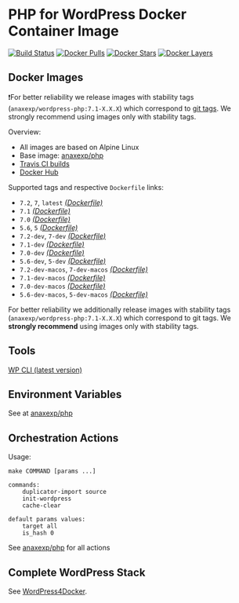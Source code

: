 # PHP for WordPress Docker Container Image

[![Build Status](https://travis-ci.org/anaxexp/wordpress-php.svg?branch=master)](https://travis-ci.org/anaxexp/wordpress-php)
[![Docker Pulls](https://img.shields.io/docker/pulls/anaxexp/wordpress-php.svg)](https://hub.docker.com/r/anaxexp/wordpress-php)
[![Docker Stars](https://img.shields.io/docker/stars/anaxexp/wordpress-php.svg)](https://hub.docker.com/r/anaxexp/wordpress-php)
[![Docker Layers](https://images.microbadger.com/badges/image/anaxexp/wordpress-php.svg)](https://microbadger.com/images/anaxexp/wordpress-php)

## Docker Images

❗For better reliability we release images with stability tags (`anaxexp/wordpress-php:7.1-X.X.X`) which correspond to [git tags](https://github.com/anaxexp/wordpress-php/releases). We strongly recommend using images only with stability tags. 

Overview:

* All images are based on Alpine Linux
* Base image: [anaxexp/php](https://github.com/anaxexp/php)
* [Travis CI builds](https://travis-ci.org/anaxexp/wordpress-php) 
* [Docker Hub](https://hub.docker.com/r/anaxexp/wordpress-php)

[_(Dockerfile)_]: https://github.com/anaxexp/wordpress-php/tree/master/Dockerfile

Supported tags and respective `Dockerfile` links:

* `7.2`, `7`, `latest` [_(Dockerfile)_]
* `7.1` [_(Dockerfile)_]
* `7.0` [_(Dockerfile)_]
* `5.6`, `5` [_(Dockerfile)_]
* `7.2-dev`, `7-dev` [_(Dockerfile)_]
* `7.1-dev` [_(Dockerfile)_]
* `7.0-dev` [_(Dockerfile)_]
* `5.6-dev`, `5-dev` [_(Dockerfile)_]
* `7.2-dev-macos`, `7-dev-macos` [_(Dockerfile)_]
* `7.1-dev-macos` [_(Dockerfile)_]
* `7.0-dev-macos` [_(Dockerfile)_]
* `5.6-dev-macos`, `5-dev-macos` [_(Dockerfile)_]

For better reliability we additionally release images with stability tags (`anaxexp/wordpress-php:7.1-X.X.X`) which correspond to git tags. We **strongly recommend** using images only with stability tags. 

## Tools

[WP CLI (latest version)](https://packagist.org/packages/wp-cli/wp-cli)

## Environment Variables

See at [anaxexp/php](https://github.com/anaxexp/php)

## Orchestration Actions

Usage:
```
make COMMAND [params ...]
 
commands:
    duplicator-import source
    init-wordpress   
    cache-clear
    
default params values:
    target all
    is_hash 0 
```

See [anaxexp/php](https://github.com/anaxexp/php) for all actions

## Complete WordPress Stack

See [WordPress4Docker](https://github.com/anaxexp/wordpress4docker).
